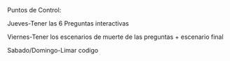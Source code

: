 Puntos de Control:

Jueves-Tener las 6 Preguntas interactivas

Viernes-Tener los escenarios de muerte de las preguntas + escenario final

Sabado/Domingo-Limar codigo
